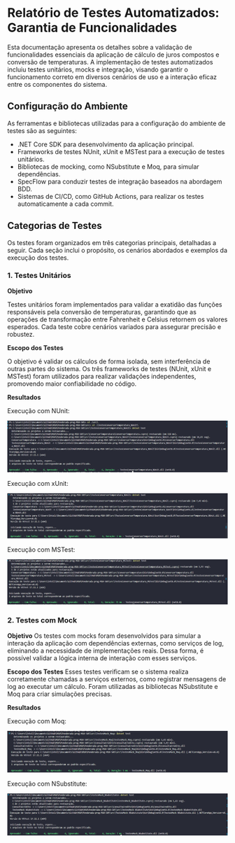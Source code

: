 # Relatório de Testes Automatizados: Garantia de Funcionalidades

Esta documentação apresenta os detalhes sobre a validação de funcionalidades essenciais da aplicação de cálculo de juros compostos e conversão de temperaturas. A implementação de testes automatizados incluiu testes unitários, mocks e integração, visando garantir o funcionamento correto em diversos cenários de uso e a interação eficaz entre os componentes do sistema.

## Configuração do Ambiente

As ferramentas e bibliotecas utilizadas para a configuração do ambiente de testes são as seguintes:

- .NET Core SDK para desenvolvimento da aplicação principal.
- Frameworks de testes NUnit, xUnit e MSTest para a execução de testes unitários.
- Bibliotecas de mocking, como NSubstitute e Moq, para simular dependências.
- SpecFlow para conduzir testes de integração baseados na abordagem BDD.
- Sistemas de CI/CD, como GitHub Actions, para realizar os testes automaticamente a cada commit.


## Categorias de Testes

Os testes foram organizados em três categorias principais, detalhadas a seguir. Cada seção inclui o propósito, os cenários abordados e exemplos da execução dos testes.

### 1. Testes Unitários

**Objetivo**

Testes unitários foram implementados para validar a exatidão das funções responsáveis pela conversão de temperaturas, garantindo que as operações de transformação entre Fahrenheit e Celsius retornem os valores esperados. Cada teste cobre cenários variados para assegurar precisão e robustez.

**Escopo dos Testes**

O objetivo é validar os cálculos de forma isolada, sem interferência de outras partes do sistema. Os três frameworks de testes (NUnit, xUnit e MSTest) foram utilizados para realizar validações independentes, promovendo maior confiabilidade no código.

**Resultados**

Execução com NUnit:

![alt text](imgs/teste.png)

Execução com xUnit:

![alt text](imgs/teste2.png)

Execução com MSTest:

![alt text](imgs/teste3.png)

### 2. Testes com Mock

**Objetivo**
Os testes com mocks foram desenvolvidos para simular a interação da aplicação com dependências externas, como serviços de log, eliminando a necessidade de implementações reais. Dessa forma, é possível validar a lógica interna de interação com esses serviços.

**Escopo dos Testes**
Esses testes verificam se o sistema realiza corretamente chamadas a serviços externos, como registrar mensagens de log ao executar um cálculo. Foram utilizadas as bibliotecas NSubstitute e Moq para criar simulações precisas.

**Resultados**

Execução com Moq:

![alt text](imgs/teste4.png)

Execução com NSubstitute:

![alt text](imgs/teste5.png)


